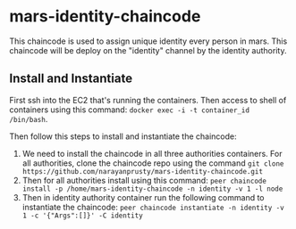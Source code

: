 # mars-identity-chaincode

This chaincode is used to assign unique identity every person in mars. This chaincode will be deploy on the "identity" channel by the identity authority.

## Install and Instantiate 

First ssh into the EC2 that's running the containers. Then access to shell of containers using this command: `docker exec -i -t container_id /bin/bash`. 

Then follow this steps to install and instantiate the chaincode:

1. We need to install the chaincode in all three authorities containers. For all authorities, clone the chaincode repo using the command `git clone https://github.com/narayanprusty/mars-identity-chaincode.git`
2. Then for all authorities install using this command: `peer chaincode install -p /home/mars-identity-chaincode -n identity -v 1 -l node`
3. Then in identity authority container run the following command to instantiate the chaincode: `peer chaincode instantiate -n identity -v 1 -c '{"Args":[]}' -C identity`